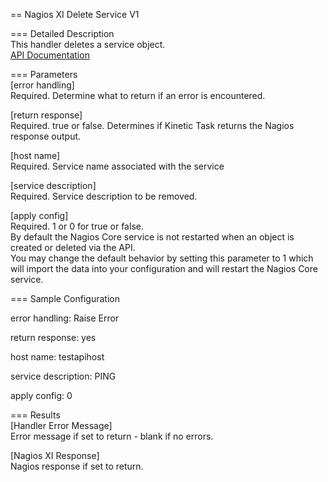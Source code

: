== Nagios XI Delete Service V1

=== Detailed Description  
This handler deletes a service object.  
[API Documentation](https://yournagiosxiserver.com/nagiosxi/help/api-config-reference.php#delete-service)  

=== Parameters  
[error handling]  
  Required. Determine what to return if an error is encountered.  

[return response]  
  Required. true or false. Determines if Kinetic Task returns the Nagios response output.  

[host name]  
  Required. Service name associated with the service  
  
[service description]  
  Required. Service description to be removed.  

[apply config]  
  Required. 1 or 0 for true or false.  
  By default the Nagios Core service is not restarted when an object is created or deleted via the API.  
  You may change the default behavior by setting this parameter to 1 which will import the data into your configuration and will restart the Nagios Core service.  



=== Sample Configuration  

error handling: Raise Error  

return response: yes  

host name: testapihost  

service description: PING  
  
apply config: 0  
  
  
=== Results  
[Handler Error Message]  
  Error message if set to return - blank if no errors.  

[Nagios XI Response]  
  Nagios response if set to return.
